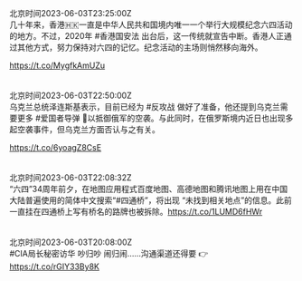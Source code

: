 北京时间2023-06-03T23:25:00Z<br>几十年来，香港🇭🇰一直是中华人民共和国境内唯一一个举行大规模纪念六四活动的地方。不过，2020年 #香港国安法 出台后，这一传统就宣告中断。香港人正通过其他方式，努力保持对六四的记忆。纪念活动的主场则悄然移向海外。

https://t.co/MygfkAmUZu<br><br><br>北京时间2023-06-03T22:50:00Z<br>乌克兰总统泽连斯基表示，目前已经为 #反攻战 做好了准备，他还提到乌克兰需要更多 #爱国者导弹 🚀以抵御俄军的空袭。与此同时，在俄罗斯境内近日也出现多起空袭事件，但乌克兰方面否认与之有关。

https://t.co/6yoagZ8CsE<br><br><br>北京时间2023-06-03T22:08:32Z<br>“六四”34周年前夕，在地图应用程式百度地图、高德地图和腾讯地图上用在中国大陆普遍使用的简体中文搜索“#四通桥”，将出现 “未找到相关地点”的信息。此前一直挂在四通桥上写有桥名的路牌也被拆除。https://t.co/1LUMD6fHWr<br><br><br>北京时间2023-06-03T20:08:00Z<br>#CIA局长秘密访华 吵归吵 闹归闹……沟通渠道还得要 👉https://t.co/rGIY33By8K<br><br><br>